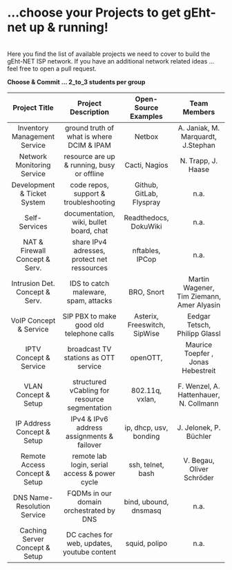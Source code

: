 # ...choose your Projects to get gEht-net up & running!
<br/>
Here you find the list of available projects we need to cover to build the gEht-NET ISP network.  
If you have an additional network related ideas ... feel free to open a pull request.  

**Choose & Commit ... 2_to_3 students per group**


| Project Title			| Project Description				| Open-Source Examples	| Team Members
|:-----------------------------:|:---------------------------:			| :--------------------:| :--------------------:
|Inventory Management Service	| ground truth of what is where DCIM & IPAM	| Netbox		| A. Janiak, M. Marquardt, J.Stephan 
|Network Monitoring Service	| resource are up & running, busy or  offline	| Cacti, Nagios		| N. Trapp, J. Haase
|Development & Ticket System	| code repos, support & troubleshooting		| Github, GitLab, Flyspray | n.a.
|Self-Services			| documentation, wiki, bullet board, chat	| Readthedocs, DokuWiki | n.a.
|NAT & Firewall Concept & Serv.	| share IPv4 adresses, protect net ressources	| nftables, IPCop	| n.a.
|Intrusion Det. Concept & Serv.	| IDS to catch maleware, spam, attacks		| BRO, Snort		| Martin Wagener, Tim Ziemann, Amer Alyasin
|VoIP Concept & Service		| SIP PBX to make good old telephone calls	| Asterix, Freeswitch, SipWise | Eedgar Tetsch, Philipp Glassl
|IPTV Concept & Service		| broadcast TV stations as OTT service		| openOTT,		| Maurice Toepfer , Jonas Hebestreit
|VLAN Concept & Setup		| structured vCabling for resource segmentation | 802.11q, vxlan, 	| F. Wenzel, A. Hattenhauer, N. Collmann 
|IP Address Concept & Setup	| IPv4 & IPv6 address assignments & failover	| ip, dhcp, usv, bonding| J. Jelonek, P. Büchler
|Remote Access Concept & Setup	| remote lab login, serial access & power cycle	| ssh, telnet, bash	| V. Begau, Oliver Schröder
|DNS Name-Resolution Service	| FQDMs in our domain orchestrated by DNS	| bind, ubound, dnsmasq	| n.a.
|Caching Server Concept & Setup	| DC caches for web, updates, youtube content	| squid, polipo 	| n.a.
